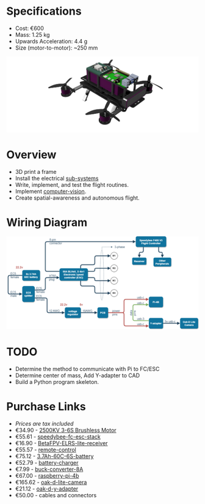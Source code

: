 # Specifications
* Cost: €600
* Mass: 1.25 kg
* Upwards Acceleration: 4.4 g
* Size (motor-to-motor): ~250 mm

![3d-drone-render](https://github.com/MichaelThamm/autonomous-drone/blob/main/mechanical-design/3d-render.png)

# Overview
* 3D print a frame
* Install the electrical [sub-systems](https://github.com/MichaelThamm/drone-project/tree/main/sub-systems)
* Write, implement, and test the flight routines.
* Implement [computer-vision](https://github.com/MichaelThamm/drone-project/tree/main/sub-systems/vision).
* Create spatial-awareness and autonomous flight.

# Wiring Diagram
![wiring-diagram](electrical-design/wiring-diagram.png)

# TODO
* Determine the method to communicate with Pi to FC/ESC
* Determine center of mass, Add Y-adapter to CAD
* Build a Python program skeleton.

# Purchase Links
* _Prices are tax included_
* €34.90 - [2500KV 3-6S Brushless Motor](https://www.banggood.com/4X-Racerstar-2207-BR2207S-Fire-Edition-2500KV-3-6S-Brushless-Motor-For-RC-Drone-FPV-Racing-Frame-Kit-p-1284981.html?utm_source=googleshopping&utm_medium=cpc_organic&gmcCountry=AT&utm_content=minha&utm_campaign=aceng-pmax-at-en-pc&currency=EUR&cur_warehouse=CN&createTmp=1&utm_source=googleshopping&utm_medium=cpc_eu&utm_content=lynna&utm_campaign=aceng-pmax-at-en-top5ca1-220705&ad_id=&gclid=CjwKCAjwrranBhAEEiwAzbhNtclSIyOhJE-qOn81EOJPpisrpuhJdMc0ZsXfh0jFA0ho2sGsMIhjzhoCMK4QAvD_BwE)
* €55.61 - [speedybee-fc-esc-stack](https://www.speedybee.com/speedybee-f405-v3-bls-50a-30x30-fc-esc-stack/)
* €16.90 - [BetaFPV-ELRS-lite-receiver](https://www.drone-fpv-racer.com/en/elrs-lite-receiver-by-betafpv-9218.html#/10019-antenna-tower_antenna)
* €55.57 - [remote-control](https://betafpv.com/products/literadio-3-radio-transmitter)
* €75.12 - [3.7Ah-60C-6S-battery](https://rc-innovations.es/shop/gea37006s60e5-gens-ace-3700mah-6s-22-2v-60c-lipo-battery-10298?page=3&category=356&attrib=&attrib=&attrib=24-122#attr=7464,7465,7466)
* €52.79 - [battery-charger](https://www.amazon.com/Charger-Battery-Balance-Discharger-Adapter/dp/B07R18YNZQ/ref=sr_1_5?keywords=6s+lipo+battery+charger&qid=1693670594&sr=8-5)
* €7.99 - [buck-converter-8A](https://www.deliversafev.com/voltage-regulator-buck-converter-8a100w-dc4540v-step-down-volt-convert-module-p-127431.htm)
* €67.00 - [raspberry-pi-4b](https://www.amazon.de/-/en/Raspberry-ARM-Cortex-A72-WLAN-ac-Bluetooth-Micro-HDMI-Single/dp/B07TC2BK1X/ref=sr_1_4?keywords=raspberry%2Bpi&qid=1691395648&sr=8-4&th=1)
* €165.62 - [oak-d-lite-camera](https://www.amazon.ca/Luxonis-Oak-D-Lite-Auto-Focus-Robotics-Camera/dp/B09T5FY68V/ref=sr_1_1?crid=I6IRGSS96H7E&keywords=Luxonis+Oak-D+LITE&qid=1693125367&sprefix=luxonis+oak-d+lite%2Caps%2C201&sr=8-1)
* €21.12 - [oak-d-y-adapter](https://shop.luxonis.com/collections/accessories/products/oak-y-adapter)
* €50.00 - cables and connectors